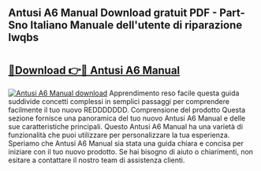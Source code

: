 ## Antusi A6 Manual Download gratuit PDF - Part-Sno Italiano Manuale dell'utente di riparazione lwqbs

# <h2><a href="http://df99our.blite.top/?on=Antusi+A6+Manual">🔗Download 👉🔴 Antusi A6 Manual</a></h2>

[![Antusi A6 Manual download](https://i.imgur.com/lujVjoI.png)](http://df99our.blite.top/?on=Antusi+A6+Manual)
Apprendimento reso facile questa guida suddivide concetti complessi in semplici passaggi per comprendere facilmente il tuo nuovo REDDDDDDD. Comprensione del prodotto Questa sezione fornisce una panoramica del tuo nuovo Antusi A6 Manual e delle sue caratteristiche principali. Questo Antusi A6 Manual ha una varietà di funzionalità che puoi utilizzare per personalizzare la tua esperienza. Speriamo che Antusi A6 Manual sia stata una guida chiara e concisa per iniziare con il tuo nuovo prodotto. Se hai bisogno di aiuto o chiarimenti, non esitare a contattare il nostro team di assistenza clienti.
